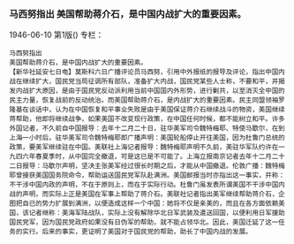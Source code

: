 ### 马西努指出  美国帮助蒋介石，是中国内战扩大的重要因素。

1946-06-10
第1版()
专栏：

    马西努指出
    美国帮助蒋介石，是中国内战扩大的重要因素。
    【新华社延安七日电】莫斯科六日广播评论员马西努，引用中外报纸的报导及评论，指出中国内战在继续扩大，国民党当局征调所有部队，准备扩大内战，国民党某些人士称，不要和平，并揭发内战扩大原因，是由于国民党反动派利用当前中国国内外形势，进行剿共，以至消灭全中国的民主力量，恢复战前的反动统治。而美国帮助蒋介石，是内战扩大的重要因素。民主同盟领袖罗隆基在谈话中，认为在中国恢复和平事业失败是由于美国保证蒋介石继续战斗的物资，美国继续蒋帮助，他即将继续战争，如果美国不改变现行政策，在中国任何时候，都不能树立和平。许多外国记者，不久前自中国报导：去年十二月二十日，驻华美军司令魏特梅耶、特使马歇尔，在到上海一小时后，驻华美军司令魏特梅耶即广播声明：美国轮船停止开往美国，因为杜鲁门总统的政策，要美军继续驻在中国。美联社上海记者报导：魏特梅耶声明不久前，美驻华军队约许在一九四六年春夏季时，从中国完全撤退，可是这已是不可能了。上海立报南京记者去年十二月二十二日报导：马歇尔声明，坚决主张美军经过很长时期之后，才能从中国撤退。伦敦广播：魏特梅耶曾接获美国国务院命令，帮助运送国民党军队赴满洲。美国邮报当时亦指出这一事实，并称：不干涉中国内政的声明，不在于原则上，而在于实际行动。杜鲁门虽发表所谓美国不干涉中国内战的声明，而实际上正是美国在军事上帮助了蒋介石。美联社记者指出美军继续帮助蒋介石，企图把自已的势力扩展到满洲，以便造成这样一个中国：她将不仅是亲美的，而且在各方面依赖美国，该记者继称：美海军陆战队，实际上没有解除华北日军武装及遣送回国，以便利用日军援助国民党军，因为国民党政府如果没有日伪军的帮助，就不能占领华北。因此，美国迁延了这一任务的实行。后来的事实，更证明了美国对于国民党的帮助，助长了中国内战的发展。
